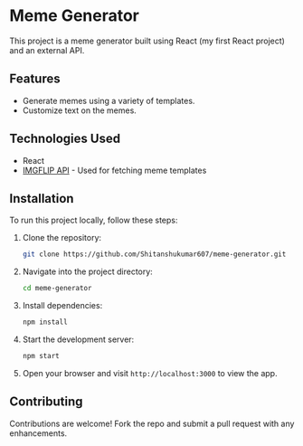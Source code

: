 # Meme Generator

This project is a meme generator built using React (my first React project) and an external API.

## Features

- Generate memes using a variety of templates.
- Customize text on the memes.

## Technologies Used

- React
- [IMGFLIP API](https://imgflip.com/) - Used for fetching meme templates

## Installation

To run this project locally, follow these steps:

1. Clone the repository:
   ```bash
   git clone https://github.com/Shitanshukumar607/meme-generator.git
   ```
2. Navigate into the project directory:
   ```bash
   cd meme-generator
   ```
3. Install dependencies:
   ```bash
   npm install
   ```
4. Start the development server:
   ```bash
   npm start
   ```
5. Open your browser and visit `http://localhost:3000` to view the app.

## Contributing

Contributions are welcome! Fork the repo and submit a pull request with any enhancements.
